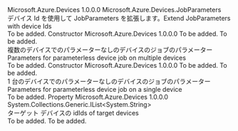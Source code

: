 <Type Name="DeviceJobParameters" FullName="Microsoft.Azure.Devices.DeviceJobParameters">
  <TypeSignature Language="C#" Value="public class DeviceJobParameters : Microsoft.Azure.Devices.JobParameters" />
  <TypeSignature Language="ILAsm" Value=".class public auto ansi beforefieldinit DeviceJobParameters extends Microsoft.Azure.Devices.JobParameters" />
  <TypeSignature Language="DocId" Value="T:Microsoft.Azure.Devices.DeviceJobParameters" />
  <TypeSignature Language="VB.NET" Value="Public Class DeviceJobParameters&#xA;Inherits JobParameters" />
  <TypeSignature Language="F#" Value="type DeviceJobParameters = class&#xA;    inherit JobParameters" />
  <AssemblyInfo>
    <AssemblyName>Microsoft.Azure.Devices</AssemblyName>
    <AssemblyVersion>1.0.0.0</AssemblyVersion>
  </AssemblyInfo>
  <Base>
    <BaseTypeName>Microsoft.Azure.Devices.JobParameters</BaseTypeName>
  </Base>
  <Interfaces />
  <Docs>
    <summary>
                <span data-ttu-id="3cbbf-101">デバイス Id を使用して JobParameters を拡張します。</span><span class="sxs-lookup"><span data-stu-id="3cbbf-101">Extend JobParameters with device Ids</span></span>
            </summary>
    <remarks>To be added.</remarks>
  </Docs>
  <Members>
    <Member MemberName=".ctor">
      <MemberSignature Language="C#" Value="public DeviceJobParameters (Microsoft.Azure.Devices.JobType jobType, System.Collections.Generic.IEnumerable&lt;string&gt; deviceIds);" />
      <MemberSignature Language="ILAsm" Value=".method public hidebysig specialname rtspecialname instance void .ctor(valuetype Microsoft.Azure.Devices.JobType jobType, class System.Collections.Generic.IEnumerable`1&lt;string&gt; deviceIds) cil managed" />
      <MemberSignature Language="DocId" Value="M:Microsoft.Azure.Devices.DeviceJobParameters.#ctor(Microsoft.Azure.Devices.JobType,System.Collections.Generic.IEnumerable{System.String})" />
      <MemberSignature Language="F#" Value="new Microsoft.Azure.Devices.DeviceJobParameters : Microsoft.Azure.Devices.JobType * seq&lt;string&gt; -&gt; Microsoft.Azure.Devices.DeviceJobParameters" Usage="new Microsoft.Azure.Devices.DeviceJobParameters (jobType, deviceIds)" />
      <MemberType>Constructor</MemberType>
      <AssemblyInfo>
        <AssemblyName>Microsoft.Azure.Devices</AssemblyName>
        <AssemblyVersion>1.0.0.0</AssemblyVersion>
      </AssemblyInfo>
      <Parameters>
        <Parameter Name="jobType" Type="Microsoft.Azure.Devices.JobType" />
        <Parameter Name="deviceIds" Type="System.Collections.Generic.IEnumerable&lt;System.String&gt;" />
      </Parameters>
      <Docs>
        <param name="jobType">To be added.</param>
        <param name="deviceIds">To be added.</param>
        <summary>
                <span data-ttu-id="3cbbf-102">複数のデバイスでのパラメーターなしのデバイスのジョブのパラメーター</span><span class="sxs-lookup"><span data-stu-id="3cbbf-102">Parameters for parameterless device job on multiple devices</span></span>
            </summary>
        <remarks>To be added.</remarks>
      </Docs>
    </Member>
    <Member MemberName=".ctor">
      <MemberSignature Language="C#" Value="public DeviceJobParameters (Microsoft.Azure.Devices.JobType jobType, string deviceId);" />
      <MemberSignature Language="ILAsm" Value=".method public hidebysig specialname rtspecialname instance void .ctor(valuetype Microsoft.Azure.Devices.JobType jobType, string deviceId) cil managed" />
      <MemberSignature Language="DocId" Value="M:Microsoft.Azure.Devices.DeviceJobParameters.#ctor(Microsoft.Azure.Devices.JobType,System.String)" />
      <MemberSignature Language="F#" Value="new Microsoft.Azure.Devices.DeviceJobParameters : Microsoft.Azure.Devices.JobType * string -&gt; Microsoft.Azure.Devices.DeviceJobParameters" Usage="new Microsoft.Azure.Devices.DeviceJobParameters (jobType, deviceId)" />
      <MemberType>Constructor</MemberType>
      <AssemblyInfo>
        <AssemblyName>Microsoft.Azure.Devices</AssemblyName>
        <AssemblyVersion>1.0.0.0</AssemblyVersion>
      </AssemblyInfo>
      <Parameters>
        <Parameter Name="jobType" Type="Microsoft.Azure.Devices.JobType" />
        <Parameter Name="deviceId" Type="System.String" />
      </Parameters>
      <Docs>
        <param name="jobType">To be added.</param>
        <param name="deviceId">To be added.</param>
        <summary>
                <span data-ttu-id="3cbbf-103">1 台のデバイスでのパラメーターなしのデバイスのジョブのパラメーター</span><span class="sxs-lookup"><span data-stu-id="3cbbf-103">Parameters for parameterless device job on a single device</span></span>
            </summary>
        <remarks>To be added.</remarks>
      </Docs>
    </Member>
    <Member MemberName="DeviceIds">
      <MemberSignature Language="C#" Value="public System.Collections.Generic.IList&lt;string&gt; DeviceIds { get; }" />
      <MemberSignature Language="ILAsm" Value=".property instance class System.Collections.Generic.IList`1&lt;string&gt; DeviceIds" />
      <MemberSignature Language="DocId" Value="P:Microsoft.Azure.Devices.DeviceJobParameters.DeviceIds" />
      <MemberSignature Language="VB.NET" Value="Public ReadOnly Property DeviceIds As IList(Of String)" />
      <MemberSignature Language="F#" Value="member this.DeviceIds : System.Collections.Generic.IList&lt;string&gt;" Usage="Microsoft.Azure.Devices.DeviceJobParameters.DeviceIds" />
      <MemberType>Property</MemberType>
      <AssemblyInfo>
        <AssemblyName>Microsoft.Azure.Devices</AssemblyName>
        <AssemblyVersion>1.0.0.0</AssemblyVersion>
      </AssemblyInfo>
      <ReturnValue>
        <ReturnType>System.Collections.Generic.IList&lt;System.String&gt;</ReturnType>
      </ReturnValue>
      <Docs>
        <summary>
                <span data-ttu-id="3cbbf-104">ターゲット デバイスの id</span><span class="sxs-lookup"><span data-stu-id="3cbbf-104">Ids of target devices</span></span>
            </summary>
        <value>To be added.</value>
        <remarks>To be added.</remarks>
      </Docs>
    </Member>
  </Members>
</Type>
